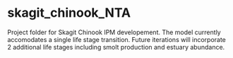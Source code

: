 # skagit_chinook_NTA
Project folder for Skagit Chinook IPM developement. The model currently accomodates a single life stage transition. Future iterations will incorporate 2 additional life stages  including smolt production and estuary abundance.
